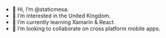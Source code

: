 - 👋 Hi, I’m @staticmesa.
- 👀 I’m interested in the United Kingdom.
- 🌱 I’m currently learning Xamarin & React.
- 💞️ I’m looking to collaborate on cross platform mobile apps.
